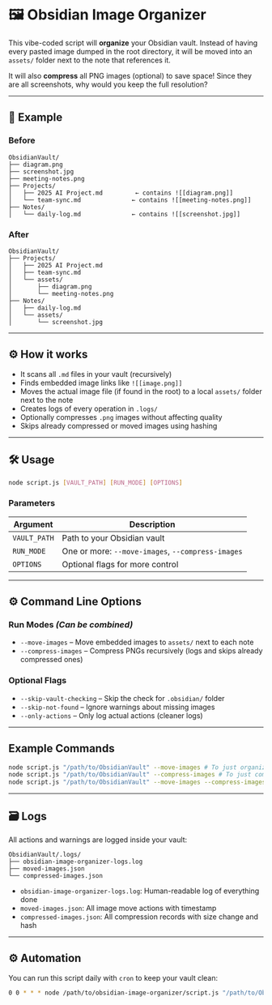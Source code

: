 
# 🖼️ Obsidian Image Organizer

This vibe-coded script will **organize** your Obsidian vault. Instead of having every pasted image dumped in the root directory, it will be moved into an `assets/` folder next to the note that references it.

It will also **compress** all PNG images (optional) to save space! Since they are all screenshots, why would you keep the full resolution?

---

## 📁 Example

### Before

```
ObsidianVault/
├── diagram.png
├── screenshot.jpg
├── meeting-notes.png
├── Projects/
│   ├── 2025 AI Project.md         ← contains ![[diagram.png]]
│   └── team-sync.md              ← contains ![[meeting-notes.png]]
├── Notes/
│   └── daily-log.md              ← contains ![[screenshot.jpg]]
```

### After

```
ObsidianVault/
├── Projects/
│   ├── 2025 AI Project.md
│   ├── team-sync.md
│   └── assets/
│       ├── diagram.png
│       └── meeting-notes.png
├── Notes/
│   ├── daily-log.md
│   └── assets/
│       └── screenshot.jpg
```

---

## ⚙️ How it works

- It scans all `.md` files in your vault (recursively)
- Finds embedded image links like `![[image.png]]`
- Moves the actual image file (if found in the root) to a local `assets/` folder next to the note
- Creates logs of every operation in `.logs/`
- Optionally compresses `.png` images without affecting quality
- Skips already compressed or moved images using hashing

---

## 🛠️ Usage

```bash
node script.js [VAULT_PATH] [RUN_MODE] [OPTIONS]
```

### Parameters

| Argument | Description |
|----------|-------------|
| `VAULT_PATH` | Path to your Obsidian vault |
| `RUN_MODE` | One or more: `--move-images`, `--compress-images` |
| `OPTIONS` | Optional flags for more control |

---

## ⚙️ Command Line Options

### Run Modes _(Can be combined)_

- `--move-images` – Move embedded images to `assets/` next to each note
- `--compress-images` – Compress PNGs recursively (logs and skips already compressed ones)

### Optional Flags

- `--skip-vault-checking` – Skip the check for `.obsidian/` folder
- `--skip-not-found` – Ignore warnings about missing images
- `--only-actions` – Only log actual actions (cleaner logs)

---

## Example Commands

```bash
node script.js "/path/to/ObsidianVault" --move-images # To just organize the images
node script.js "/path/to/ObsidianVault" --compress-images # To just compress the .PNGs
node script.js "/path/to/ObsidianVault" --move-images --compress-images --only-actions --skip-not-found
```

---

## 🗃️ Logs

All actions and warnings are logged inside your vault:

```
ObsidianVault/.logs/
├── obsidian-image-organizer-logs.log
├── moved-images.json
└── compressed-images.json
```

- `obsidian-image-organizer-logs.log`: Human-readable log of everything done
- `moved-images.json`: All image move actions with timestamp
- `compressed-images.json`: All compression records with size change and hash

---

## ⚙️ Automation

You can run this script daily with `cron` to keep your vault clean:

```bash
0 0 * * * node /path/to/obsidian-image-organizer/script.js "/path/to/ObsidianVault" --move-images --compress-images --only-actions --skip-not-found --skip-vault-checking
```


